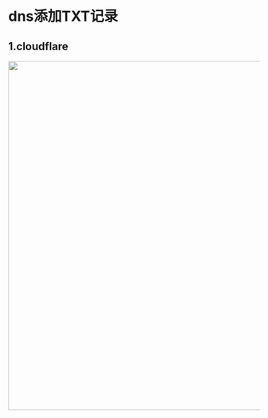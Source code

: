 # dns添加TXT记录
## 1.cloudflare
<img src="https://raw.githubusercontent.com/reeceyng/v2ray-agent/master/fodder/cloudflare/cloudflare_dns_txt.png" width=700>
